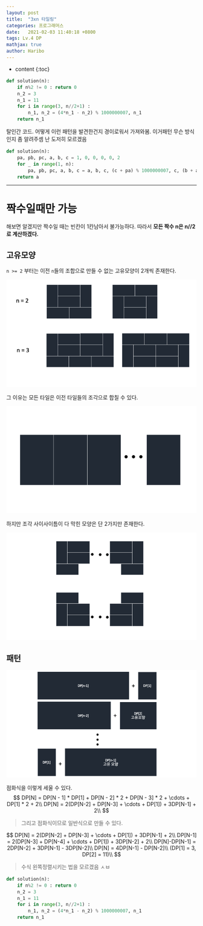 ```yaml
---
layout: post
title:  "3xn 타일링"
categories: 프로그래머스 
date:   2021-02-03 11:40:18 +0800
tags: Lv.4 DP
mathjax: true
author: Haribo
---
```


* content
{:toc}
```python
def solution(n):
    if n%2 != 0 : return 0
    n_2 = 3
    n_1 = 11
    for i in range(3, n//2+1) :
        n_1, n_2 = (4*n_1 - n_2) % 1000000007, n_1
    return n_1
```

탈인간 코드. 어떻게 이런 패턴을 발견한건지 경이로워서 가져와봄. 이거패턴 무슨 방식인지 좀 알려주셈 난 도저히 모르겠음

```python
def solution(n):
    pa, pb, pc, a, b, c = 1, 0, 0, 0, 0, 2
    for _ in range(1, n):
        pa, pb, pc, a, b, c = a, b, c, (c + pa) % 1000000007, c, (b + a * 2) % 1000000007
    return a
```

---









# 짝수일때만 가능

해보면 알겠지만 짝수일 때는 빈칸이 1칸남아서 불가능하다. 따라서 **모든 짝수 n은 n//2로 계산하겠다.**

## 고유모양

`n >= 2` 부터는 이전 `n`들의 조합으로 만들 수 없는 고유모양이 2개씩 존재한다.

![](/images/3ntile/eign.png)

그 이유는 모든 타일은 이전 타일들의 조각으로 합칠 수 있다.

![](/images/3ntile/frag.png)

하지만 조각 사이사이틈이 다 막힌 모양은 단 2가지만 존재한다.

![](/images/3ntile/eign2.png)

## 패턴

![](/images/3ntile/pattern.png)

점화식을 이렇게 세울 수 있다.
$$
DP[N] = DP[N - 1] * DP[1] + DP[N - 2] * 2 + DP[N - 3] * 2 + \cdots + DP[1] * 2 + 2\\
DP[N] = 2(DP[N-2] + DP[N-3] + \cdots + DP[1]) + 3DP[N-1] + 2\\
$$

>  그리고 점화식이므로 일반식으로 만들 수 있다.


$$
DP[N] = 2(DP[N-2] + DP[N-3] + \cdots + DP[1]) + 3DP[N-1] + 2\\
DP[N-1] = 2(DP[N-3] + DP[N-4] + \cdots + DP[1]) + 3DP[N-2] + 2\\
DP[N]-DP[N-1] = 2DP[N-2] + 3DP[N-1] - 3DP[N-2]\\
DP[N] = 4DP[N-1] - DP[N-2]\\
(DP[1] = 3, DP[2] = 11)\\
$$

>  수식 왼쪽정렬시키는 법을 모르겠음 ㅅㅂ

```python
def solution(n):
    if n%2 != 0 : return 0
    n_2 = 3
    n_1 = 11
    for i in range(3, n//2+1) :
        n_1, n_2 = (4*n_1 - n_2) % 1000000007, n_1
    return n_1
```

